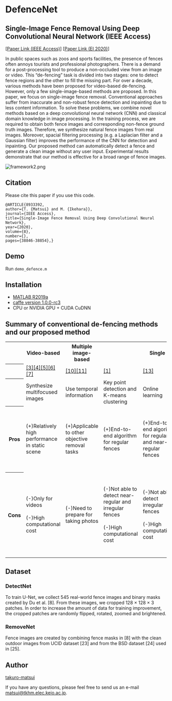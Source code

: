 # DefenceNet
## Single-Image Fence Removal Using Deep Convolutional Neural Network (IEEE Access)
[[Paper Link (IEEE Access)](https://ieeexplore.ieee.org/document/8933392)] 
[[Paper Link (EI 2020)](http://docserver.ingentaconnect.com/deliver/fasttrack/ist/24701173/3279490-ipas_1580149687080.pdf?expires=1585644939&id=guest&checksum=DCC4B48B6E63DFAC6EC5921A2BDE3557)] 


In public spaces such as zoos and sports facilities, the presence of fences often annoys tourists and professional photographers. There is a demand for a post-processing tool to produce a non-occluded view from an image or video. This “de-fencing” task is divided into two stages: one to detect fence regions and the other to fill the missing part. For over a decade, various methods have been proposed for video-based de-fencing. However, only a few single-image-based methods are proposed. In this paper, we focus on single-image fence removal. Conventional approaches suffer from inaccurate and non-robust fence detection and inpainting due to less content information. To solve these problems, we combine novel methods based on a deep convolutional neural network (CNN) and classical domain knowledge in image processing. In the training process, we are required to obtain both fence images and corresponding non-fence ground truth images. Therefore, we synthesize natural fence images from real images. Moreover, spacial filtering processing (e.g. a Laplacian filter and a Gaussian filter) improves the performance of the CNN for detection and inpainting. Our proposed method can automatically detect a fence and generate a clean image without any user input. Experimental results demonstrate that our method is effective for a broad range of fence images.

![framework2.png](https://qiita-image-store.s3.ap-northeast-1.amazonaws.com/0/238733/92ce763c-4042-6817-df9b-908ad042635b.png)

## Citation

Please cite this paper if you use this code.

```
@ARTICLE{8933392, 
author={T. {Matsui} and M. {Ikehara}}, 
journal={IEEE Access}, 
title={Single-Image Fence Removal Using Deep Convolutional Neural Network}, 
year={2020}, 
volume={8}, 
number={}, 
pages={38846-38854},}
```



## Demo
Run `demo_defence.m`

## Installation
-  [MATLAB R2019a](https://ww2.mathworks.cn/en/products/new_products/release2019a.html)
- [caffe version 1.0.0-rc3](http://caffe.berkeleyvision.org/)
- CPU or NVIDIA GPU + CUDA CuDNN

## Summary of conventional de-fencing methods and our proposed method
<table>
<tr>
  <th></th>
  <th>Video-based</th>
  <th>Multiple image-based</th>
  <th colspan=4>Single mage-based</th>
</tr>

<tr>
  <th></th>
  <td><a href= "https://ieeexplore.ieee.org/document/6738278" >[3]</a><a href= "https://ieeexplore.ieee.org/document/7486506" >[4]</a></a><a href= "https://arxiv.org/abs/1609.07727" >[5]<a href= "https://arxiv.org/abs/1612.03273" >[6]</a><a href= "https://ieeexplore.ieee.org/document/7780452" >[7]</a></td>

  <td><a href= "https://www.semanticscholar.org/paper/A-multimodal-approach-for-image-de-fencing-and-Jonna-Voleti/09df6016705d6085904bd0a9cab90f5a2e05440f" >[10]</a><a href= "https://ieeexplore.ieee.org/document/6224549" >[11]</a></td>

  <td><a href= "https://ieeexplore.ieee.org/document/4587493" >[1]</a></td>
  <td><a href= "https://pennstate.pure.elsevier.com/en/publications/image-de-fencing-revisited" >[13]</a></td>
  <td><a href= "https://link.springer.com/article/10.1007/s11760-016-0876-7" >[14]</a></td>
  <td><font color="red"><b>Ours</b></font></td>
</tr>

<tr>
  <th></th>
  <td>Synthesize multifocused images</td>
  <td>Use temporal information</td>
  <td>Key point detection and K-means clustering</td>
  <td>Online learning</th>
  <td>Use color similarity based on user input</td>
  <td>CNN and image filtering</td>
</tr>

<tr>
  <th>Pros</th>
  <td>(+)Relatively high performance in static scene</td>

  <td>(+)Applicable to other objective removal tasks</td>

  <td>(+)End-to-end algorithm for regular fences</td>

  <td>(+)End-to-end algorithm for regular and near-regular fences</td>

  <td>(+)Able to detect even irregular fences</td>

  <td>(+)End-to-end algorithm regardless of fence colors and shapes<br><br>(+)Natural appearance</td>
</tr>

<tr>
  <th>Cons</th>
  <td>(-)Only for videos<br><br>(-)High computational cost  </td>

  <td>(-)Need to prepare for taking photos</td>

  <td>(-)Not able to detect near-regular and irregular fences<br><br>(-)High computational cost  </td>

  <td>(-)Not able to detect irregular fences<br><br>(-)High computational cost  </td>

  <td>(-)Need skilled-user intervention<br><br>(-)Not able to distinguish fences and background that have similar color</td>

<td>(-)Week to fence orientation and certain angle</td>
</tr>
</table>

## Dataset
### DetectNet
To train U-Net, we collect 545 real-world fence images and binary masks created by Du et al. [8]. From
these images, we cropped 128 × 128 × 3 patches. In order to increase the amount of data for training improvement, the cropped patches are randomly flipped, rotated, zoomed and brightened.

### RemoveNet
Fence images are created by combining fence masks in [8] with the clean outdoor images from UCID dataset [23] and from the BSD dataset [24] used in [25].


## Author

[takuro-matsui](https://ieeexplore.ieee.org/author/37086527658)

If you have any questions, please feel free to send us an e-mail matsui@tkhm.elec.keio.ac.jp.
